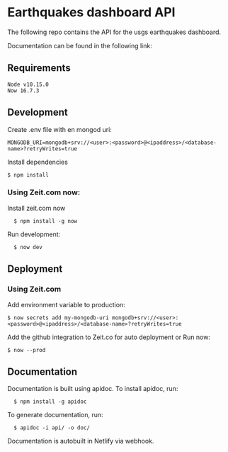 # Earthquakes dashboard API
The following repo contains the API for the usgs earthquakes dashboard.

Documentation can be found in the following link: 


## Requirements
```
Node v10.15.0
Now 16.7.3
```

## Development
Create .env file with en mongod uri:
```
MONGODB_URI=mongodb+srv://<user>:<password>@<ipaddress>/<database-name>?retryWrites=true
```

Install dependencies
  ```
  $ npm install
  ```
### Using Zeit.com now:
Install zeit.com now
```
  $ npm install -g now
```

Run development:
```
  $ now dev
```


## Deployment

### Using Zeit.com

Add environment variable to production:
```
$ now secrets add my-mongodb-uri mongodb+srv://<user>:<password>@<ipaddress>/<database-name>?retryWrites=true
```

Add the github integration to Zeit.co for auto deployment or Run now:
```
$ now --prod
```

## Documentation

Documentation is built using apidoc.
To install apidoc, run:
```
  $ npm install -g apidoc
```

To generate documentation, run:
```
  $ apidoc -i api/ -o doc/
```

Documentation is autobuilt in Netlify via webhook.